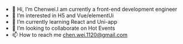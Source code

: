 - 👋 Hi, I’m Chenwei.I am currently a front-end development engineer
- 👀 I’m interested in H5 and Vue/elementUi
- 🌱 I’m currently learning React and Uni-app
- 💞️ I’m looking to collaborate on Hot Events
- 📫 How to reach me chen.wei.1120@gmail.com

<!---
Chen1250734885/Chen1250734885 is a ✨ special ✨ repository because its `README.md` (this file) appears on your GitHub profile.
You can click the Preview link to take a look at your changes.
--->
